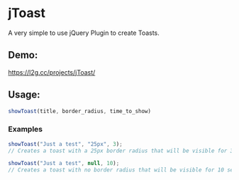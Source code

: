 # jToast
A very simple to use jQuery Plugin to create Toasts.

## Demo:
https://l2g.cc/projects/jToast/

## Usage:
```javascript
showToast(title, border_radius, time_to_show)
```
### Examples
```javascript
showToast("Just a test", "25px", 3);
// Creates a toast with a 25px border radius that will be visible for 3 seconds.

showToast("Just a test", null, 10);
// Creates a toast with no border radius that will be visible for 10 seconds.
```
